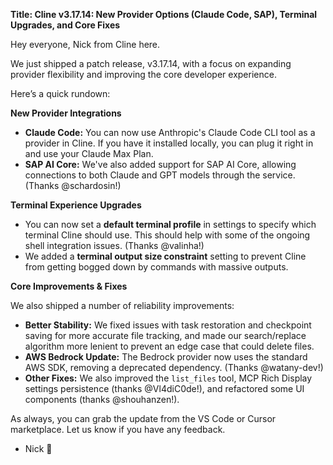 **Title: Cline v3.17.14: New Provider Options (Claude Code, SAP), Terminal Upgrades, and Core Fixes**

Hey everyone, Nick from Cline here.

We just shipped a patch release, v3.17.14, with a focus on expanding provider flexibility and improving the core developer experience.

Here’s a quick rundown:

**New Provider Integrations**

*   **Claude Code:** You can now use Anthropic's Claude Code CLI tool as a provider in Cline. If you have it installed locally, you can plug it right in and use your Claude Max Plan.
*   **SAP AI Core:** We've also added support for SAP AI Core, allowing connections to both Claude and GPT models through the service. (Thanks @schardosin!)

**Terminal Experience Upgrades**

*   You can now set a **default terminal profile** in settings to specify which terminal Cline should use. This should help with some of the ongoing shell integration issues. (Thanks @valinha!)
*   We added a **terminal output size constraint** setting to prevent Cline from getting bogged down by commands with massive outputs.

**Core Improvements & Fixes**

We also shipped a number of reliability improvements:

*   **Better Stability:** We fixed issues with task restoration and checkpoint saving for more accurate file tracking, and made our search/replace algorithm more lenient to prevent an edge case that could delete files.
*   **AWS Bedrock Update:** The Bedrock provider now uses the standard AWS SDK, removing a deprecated dependency. (Thanks @watany-dev!)
*   **Other Fixes:** We also improved the `list_files` tool, MCP Rich Display settings persistence (thanks @Vl4diC0de!), and refactored some UI components (thanks @shouhanzen!).

As always, you can grab the update from the VS Code or Cursor marketplace. Let us know if you have any feedback.

- Nick 🫡
